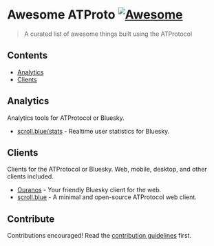# Awesome ATProto [![Awesome](https://awesome.re/badge.svg)](https://awesome.re)

> A curated list of awesome things built using the ATProtocol

## Contents

- [Analytics](#analytics)
- [Clients](#clients)

## Analytics

Analytics tools for ATProtocol or Bluesky.

- [scroll.blue/stats](https://scroll.blue/stats) - Realtime user statistics for Bluesky.

## Clients

Clients for the ATProtocol or Bluesky. Web, mobile, desktop, and other clients included.

- [Ouranos](https://useouranos.app) - Your friendly Bluesky client for the web.
- [scroll.blue](https://scroll.blue) - A minimal and open-source ATProtocol web client.

## Contribute

Contributions encouraged! Read the [contribution guidelines](contributing.md) first.

